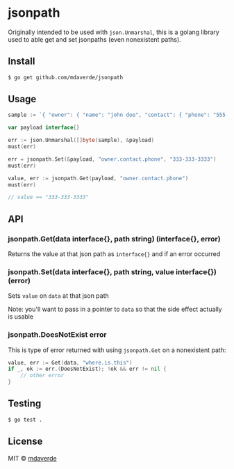 # jsonpath

Originally intended to be used with `json.Unmarshal`, this is a golang library used to able get and set jsonpaths (even nonexistent paths). 

## Install

```bash
$ go get github.com/mdaverde/jsonpath
```

## Usage

```go
sample := `{ "owner": { "name": "john doe", "contact": { "phone": "555-555-5555" } } }`

var payload interface{}

err := json.Unmarshal([]byte(sample), &payload)
must(err)

err = jsonpath.Set(&payload, "owner.contact.phone", "333-333-3333")
must(err)

value, err := jsonpath.Get(payload, "owner.contact.phone")
must(err)

// value == "333-333-3333"
```

## API

### jsonpath.Get(data interface{}, path string) (interface{}, error)

Returns the value at that json path as `interface{}` and if an error occurred

### jsonpath.Set(data interface{}, path string, value interface{}) (error)

Sets `value` on `data` at that json path

Note: you'll want to pass in a pointer to `data` so that the side effect actually is usable 

### jsonpath.DoesNotExist error

This is type of error returned with using `jsonpath.Get` on a nonexistent path:

```go
value, err := Get(data, "where.is.this")
if _, ok := err.(DoesNotExist); !ok && err != nil {
    // other error
}
```

## Testing

```bash
$ go test .
```

## License

MIT © [mdaverde](https://mdaverde.com)